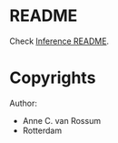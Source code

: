 # README

Check [Inference README](inference/README.md).

# Copyrights

Author:

* Anne C. van Rossum
* Rotterdam
